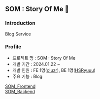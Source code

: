 ## SOM : Story Of Me 📖

### Introduction
Blog Service

### Profile
- 프로젝트 명 : SOM : Story Of Me
- 개발 기간 : 2024.01.22 ~
- 개발 인원 : FE 1명([oluzr](https://github.com/oluzr)), BE 1명([HSRyuuu](https://github.com/HSRyuuu))
- 주요 기능 : Blog


[SOM_Frontend](https://github.com/LeeAndRyu/SOM_FE)  
[SOM_Backend](https://github.com/LeeAndRyu/SOM_BE)  

<!--

**Here are some ideas to get you started:**

🙋‍♀️ A short introduction - what is your organization all about?
🌈 Contribution guidelines - how can the community get involved?
👩‍💻 Useful resources - where can the community find your docs? Is there anything else the community should know?
🍿 Fun facts - what does your team eat for breakfast?
🧙 Remember, you can do mighty things with the power of [Markdown](https://docs.github.com/github/writing-on-github/getting-started-with-writing-and-formatting-on-github/basic-writing-and-formatting-syntax)
-->
